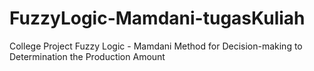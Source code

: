 # FuzzyLogic-Mamdani-tugasKuliah
College Project Fuzzy Logic - Mamdani Method for Decision-making to Determination the Production Amount
